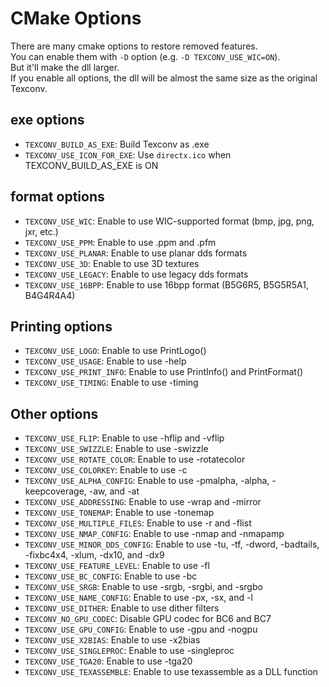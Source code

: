 # CMake Options

There are many cmake options to restore removed features.  
You can enable them with `-D` option (e.g. `-D TEXCONV_USE_WIC=ON`).  
But it'll make the dll larger.  
If you enable all options, the dll will be almost the same size as the original Texconv.  

## exe options

-   `TEXCONV_BUILD_AS_EXE`: Build Texconv as .exe
-   `TEXCONV_USE_ICON_FOR_EXE`: Use `directx.ico` when TEXCONV_BUILD_AS_EXE is ON

## format options

-   `TEXCONV_USE_WIC`: Enable to use WIC-supported format (bmp, jpg, png, jxr, etc.)
-   `TEXCONV_USE_PPM`: Enable to use .ppm and .pfm
-   `TEXCONV_USE_PLANAR`: Enable to use planar dds formats
-   `TEXCONV_USE_3D`: Enable to use 3D textures
-   `TEXCONV_USE_LEGACY`: Enable to use legacy dds formats
-   `TEXCONV_USE_16BPP`: Enable to use 16bpp format (B5G6R5, B5G5R5A1, B4G4R4A4)

## Printing options

-   `TEXCONV_USE_LOGO`: Enable to use PrintLogo()
-   `TEXCONV_USE_USAGE`: Enable to use -help
-   `TEXCONV_USE_PRINT_INFO`: Enable to use PrintInfo() and PrintFormat()
-   `TEXCONV_USE_TIMING`: Enable to use -timing

## Other options

-   `TEXCONV_USE_FLIP`: Enable to use -hflip and -vflip
-   `TEXCONV_USE_SWIZZLE`: Enable to use -swizzle
-   `TEXCONV_USE_ROTATE_COLOR`: Enable to use -rotatecolor
-   `TEXCONV_USE_COLORKEY`: Enable to use -c
-   `TEXCONV_USE_ALPHA_CONFIG`: Enable to use -pmalpha, -alpha, -keepcoverage, -aw, and -at
-   `TEXCONV_USE_ADDRESSING`: Enable to use -wrap and -mirror
-   `TEXCONV_USE_TONEMAP`: Enable to use -tonemap
-   `TEXCONV_USE_MULTIPLE_FILES`: Enable to use -r and -flist
-   `TEXCONV_USE_NMAP_CONFIG`: Enable to use -nmap and -nmapamp
-   `TEXCONV_USE_MINOR_DDS_CONFIG`: Enable to use -tu, -tf, -dword, -badtails, -fixbc4x4, -xlum, -dx10, and -dx9
-   `TEXCONV_USE_FEATURE_LEVEL`: Enable to use -fl
-   `TEXCONV_USE_BC_CONFIG`: Enable to use -bc
-   `TEXCONV_USE_SRGB`: Enable to use -srgb, -srgbi, and -srgbo
-   `TEXCONV_USE_NAME_CONFIG`: Enable to use -px, -sx, and -l
-   `TEXCONV_USE_DITHER`: Enable to use dither filters
-   `TEXCONV_NO_GPU_CODEC`: Disable GPU codec for BC6 and BC7
-   `TEXCONV_USE_GPU_CONFIG`: Enable to use -gpu and -nogpu
-   `TEXCONV_USE_X2BIAS`: Enable to use -x2bias
-   `TEXCONV_USE_SINGLEPROC`: Enable to use -singleproc
-   `TEXCONV_USE_TGA20`: Enable to use -tga20
-   `TEXCONV_USE_TEXASSEMBLE`: Enable to use texassemble as a DLL function
